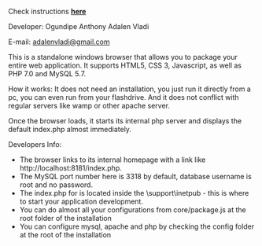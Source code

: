Check instructions  **[here](https://github.com/albsector/webTOnative/wiki/home)**

Developer: Ogundipe Anthony
	   Adalen   Vladi

E-mail: adalenvladi@gmail.com


This is a standalone windows browser that allows you to package your entire web application. 
It supports HTML5, CSS 3, Javascript, as well as PHP 7.0 and MySQL 5.7.


How it works:
It does not need an installation, you just run it directly from a pc, you can even run from your flashdrive. 
And it does not conflict with regular servers like wamp or other apache server.

Once the browser loads, it starts its internal php server and displays the default index.php almost immediately.

Developers Info:
- The browser links to its internal homepage with a link like http://localhost:8181/index.php. 
- The MySQL port number here is 3318 by default, database username is root and no password. 
- The index.php for is located inside the \support\inetpub - this is where to start your application development.
- You can do almost all your configurations from core/package.js at the root folder of the installation
- You can configure mysql, apache and php by checking the config folder at the root of the installation

